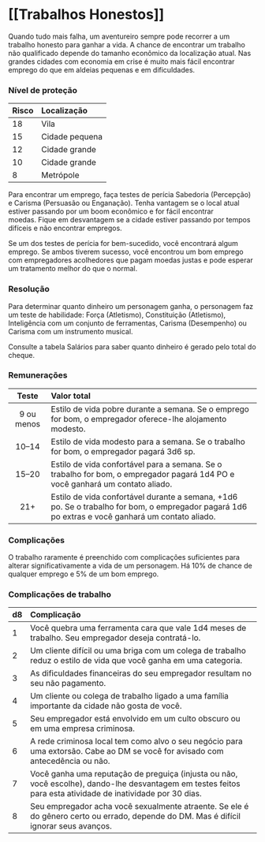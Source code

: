 # [[Trabalhos Honestos]]

Quando tudo mais falha, um aventureiro sempre pode recorrer a um trabalho honesto para ganhar a vida. A chance de encontrar um trabalho não qualificado depende do tamanho econômico da localização atual. Nas grandes cidades com economia em crise é muito mais fácil encontrar emprego do que em aldeias pequenas e em dificuldades.

### Nível de proteção

| Risco | Localização    |
| ----- |:-------------- |
| 18    | Vila           |
| 15    | Cidade pequena |
| 12    | Cidade grande  |
| 10    | Cidade grande  |
| 8     | Metrópole      |

Para encontrar um emprego, faça testes de perícia Sabedoria (Percepção) e Carisma (Persuasão ou Enganação). Tenha vantagem se o local atual estiver passando por um boom econômico e for fácil encontrar moedas. Fique em desvantagem se a cidade estiver passando por tempos difíceis e não encontrar empregos.

Se um dos testes de perícia for bem-sucedido, você encontrará algum emprego. Se ambos tiverem sucesso, você encontrou um bom emprego com empregadores acolhedores que pagam moedas justas e pode esperar um tratamento melhor do que o normal.

### Resolução

Para determinar quanto dinheiro um personagem ganha, o personagem faz um teste de habilidade: Força (Atletismo), Constituição (Atletismo), Inteligência com um conjunto de ferramentas, Carisma (Desempenho) ou Carisma com um instrumento musical.

Consulte a tabela Salários para saber quanto dinheiro é gerado pelo total do cheque.

### Remunerações

|   Teste    | Valor total                                                                                                                                      |
|:----------:|:------------------------------------------------------------------------------------------------------------------------------------------------ |
| 9 ou menos | Estilo de vida pobre durante a semana. Se o emprego for bom, o empregador oferece-lhe alojamento modesto.                                        |
|   10–14    | Estilo de vida modesto para a semana. Se o trabalho for bom, o empregador pagará 3d6 sp.                                                         |
|   15–20    | Estilo de vida confortável para a semana. Se o trabalho for bom, o empregador pagará 1d4 PO e você ganhará um contato aliado.                    |
|    21+     | Estilo de vida confortável durante a semana, +1d6 po. Se o trabalho for bom, o empregador pagará 1d6 po extras e você ganhará um contato aliado. |

### Complicações

O trabalho raramente é preenchido com complicações suficientes para alterar significativamente a vida de um personagem. Há 10% de chance de qualquer emprego e 5% de um bom emprego.

### Complicações de trabalho

| d8  | Complicação                                                                                                                                                 |
| --- |:----------------------------------------------------------------------------------------------------------------------------------------------------------- |
| 1   | Você quebra uma ferramenta cara que vale 1d4 meses de trabalho. Seu empregador deseja contratá-lo.                                                          |
| 2   | Um cliente difícil ou uma briga com um colega de trabalho reduz o estilo de vida que você ganha em uma categoria.                                           |
| 3   | As dificuldades financeiras do seu empregador resultam no seu não pagamento.                                                                                |
| 4   | Um cliente ou colega de trabalho ligado a uma família importante da cidade não gosta de você.                                                               |
| 5   | Seu empregador está envolvido em um culto obscuro ou em uma empresa criminosa.                                                                              |
| 6   | A rede criminosa local tem como alvo o seu negócio para uma extorsão. Cabe ao DM se você for avisado com antecedência ou não.                               |
| 7   | Você ganha uma reputação de preguiça (injusta ou não, você escolhe), dando-lhe desvantagem em testes feitos para esta atividade de inatividade por 30 dias. |
| 8   | Seu empregador acha você sexualmente atraente. Se ele é do gênero certo ou errado, depende do DM. Mas é difícil ignorar seus avanços.                       |

